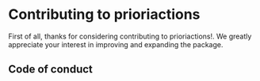 Contributing to prioriactions
================

First of all, thanks for considering contributing to prioriactions!. We
greatly appreciate your interest in improving and expanding the package.

## Code of conduct
